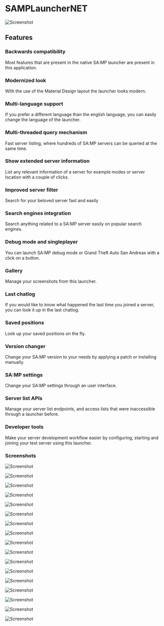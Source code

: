 # SAMPLauncherNET

![Screenshot](screenshots/screenshot001.png)

## Features

### Backwards compatibility
Most features that are present in the native SA:MP launcher are present in this application.

### Modernized look
With the use of the Material Design layout the launcher looks modern.

### Multi-language support
If you prefer a different language than the english language, you can easily change the language of the launcher.

### Multi-threaded query mechanism
Fast server listing, where hundreds of SA:MP servers can be queried at the same time.

### Show extended server information
List any relevant information of a server for example modes or server location with a couple of clicks.

### Improved server filter
Search for your beloved server fast and easily

### Search engines integration
Search anything related to a SA:MP server easily on popular search engines.

### Debug mode and singleplayer
You can launch SA:MP debug mode or Grand Theft Auto San Andreas with a click on a button.

### Gallery
Manage your screenshots from this launcher.

### Last chatlog
If you would like to know what happened the last time you joined a server, you can look it up in the last chatlog.

### Saved positions
Look up your saved positions on the fly.

### Version changer
Change your SA:MP version to your needs by applying a patch or installing manually.

### SA:MP settings
Change your SA:MP settings through an user interface.

### Server list APIs
Manage your server list endpoints, and access lists that were inaccessible through a launcher before.

### Developer tools
Make your server development workflow easier by configuring, starting and joining your test server using this launcher. 

### Screenshots

![Screenshot](screenshots/screenshot001.png)

![Screenshot](screenshots/screenshot002.png)

![Screenshot](screenshots/screenshot003.png)

![Screenshot](screenshots/screenshot004.png)

![Screenshot](screenshots/screenshot005.png)

![Screenshot](screenshots/screenshot006.png)

![Screenshot](screenshots/screenshot007.png)

![Screenshot](screenshots/screenshot008.png)

![Screenshot](screenshots/screenshot009.png)

![Screenshot](screenshots/screenshot010.png)

![Screenshot](screenshots/screenshot011.png)

![Screenshot](screenshots/screenshot012.png)

![Screenshot](screenshots/screenshot013.png)

![Screenshot](screenshots/screenshot014.png)

![Screenshot](screenshots/screenshot015.png)

![Screenshot](screenshots/screenshot016.png)

![Screenshot](screenshots/screenshot017.png)